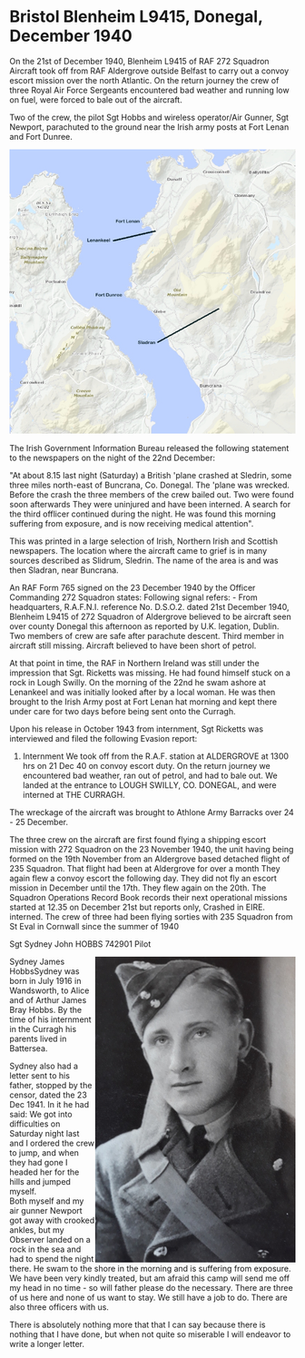 # Bristol Blenheim L9415, Donegal, December 1940

On the 21st of December 1940, Blenheim L9415 of RAF 272 Squadron Aircraft took off from RAF Aldergrove outside Belfast to carry out a convoy escort mission over the north Atlantic. On the return journey the crew of three Royal Air Force Sergeants encountered bad weather and running low on fuel, were forced to bale out of the aircraft.  

Two of the crew, the pilot Sgt Hobbs and wireless operator/Air Gunner, Sgt Newport, parachuted to the ground near the Irish army posts at Fort Lenan and Fort Dunree.

![map](l9415-map.jpg)


The Irish Government Information Bureau released the following statement to the newspapers on the night of the 22nd December:

"At about 8.15 last night (Saturday) a British 'plane crashed at Sledrin, some three miles north-east of Buncrana, Co. Donegal.  The 'plane was wrecked.  Before the crash the three members of the crew bailed out.  Two were found soon afterwards  They were uninjured and have been interned.  A search for the third offlicer continued during the night.  He was found this morning suffering from exposure, and is now receiving medical attention".

This was printed in a large selection of Irish, Northern Irish and Scottish newspapers.
The location where the aircraft came to grief is in many sources described as Slidrum, Sledrin.  The name of the area is and was then Sladran, near Buncrana.

An RAF Form 765 signed on the 23 December 1940 by the Officer Commanding 272 Squadron states:  Following signal refers: - 
From headquarters, R.A.F.N.I. reference No. D.S.O.2. dated 21st December 1940, Blenheim L9415 of 272 Squadron of Aldergrove believed to be aircraft seen over county Donegal this afternoon as reported by U.K. legation, Dublin.  Two members of crew are safe after parachute descent.  Third member in aircraft still missing.  Aircraft believed to have been short of petrol.

At that point in time, the RAF in Northern Ireland was still under the impression that Sgt. Ricketts was missing.  He had found himself stuck on a rock in Lough Swilly.  On the morning of the 22nd he swam ashore at Lenankeel and was initially looked after by a local woman.   He was then brought to the Irish Army post at Fort Lenan hat morning and kept there under care for two days before being sent onto the Curragh.

Upon his release in October 1943 from internment, Sgt Ricketts was interviewed and filed the following Evasion report:
1. Internment
We took off from the R.A.F. station at ALDERGROVE at 1300 hrs on 21 Dec 40 on convoy escort duty.  On the return journey we encountered bad weather, ran out of petrol, and had to bale out.  We landed at the entrance to LOUGH SWILLY, CO. DONEGAL, and were interned at THE CURRAGH.

The wreckage of the aircraft was brought to Athlone Army Barracks over 24 - 25 December.  

The three crew on the aircraft are first found flying a shipping escort mission with 272 Squadron on the 23 November 1940, the unit having being formed on the 19th November from an Aldergrove based detached flight of 235 Squadron.  That flight had been at Aldergrove for over a month  They again flew a convoy escort the following day.   They did not fly an escort mission in December until the 17th.  They flew again on the 20th.  The Squadron Operations Record Book records their next operational missions started at 12.35 on December 21st but reports only, Crashed in EIRE. interned.  The crew of three had been flying sorties with 235 Squadron from St Eval in Cornwall since the summer of 1940


Sgt Sydney John HOBBS 742901   Pilot


<img align="right" src="HobbsSJsm.jpg">

Sydney James
          HobbsSydney was born in July 1916 in Wandsworth, to Alice and of Arthur James Bray Hobbs.  By the time of his internment in the Curragh his parents lived in Battersea.

Sydney also had a letter sent to  his father, stopped by the censor, dated the 23 Dec 1941.  In it he had said:
We got into difficulties on Saturday night last and I ordered the crew to jump, and when they had gone I headed her for the hills and jumped myself.  
Both myself and my air gunner Newport got away with crooked ankles, but my 
Observer landed on a rock in the sea and had to spend the night there. He 
swam to the shore in the morning and is suffering from exposure. We have 
been very kindly treated, but am afraid this camp will send me off my head in 
no time - so will father please do the necessary.  There are three of us
 here and none of us want to stay. We still have a job to do. There are also
 three officers with us.


There is absolutely nothing more that  that I can say because there is 
nothing that I have done, but when not quite so miserable I will endeavor to write a longer letter.
